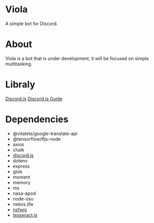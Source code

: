 # Viola
A simple bot for Discord.
# About
Viola is a bot that is under development, it will be focused on simple multitasking.
# Libraly
[Discord.js](https://discord.js.org/#/)
[Discord.js Guide](https://discordjs.guide/)
# Dependencies
- @vitalets/google-translate-api  
- @tensorflow/tfjs-node  
- axios  
- chalk  
- [discord.js](https://github.com/discordjs/discord.js)  
- dotenv  
- express  
- glob  
- moment  
- memory  
- ms  
- nasa-apod  
- node-osu  
- nekos.life  
- [nsfwjs](https://github.com/infinitered/nsfwjs)  
- [tesseract.js](https://github.com/naptha/tesseract.js#tesseractjs)    
